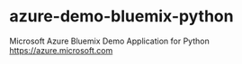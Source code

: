 # azure-demo-bluemix-python
Microsoft Azure Bluemix Demo Application for Python https://azure.microsoft.com 
